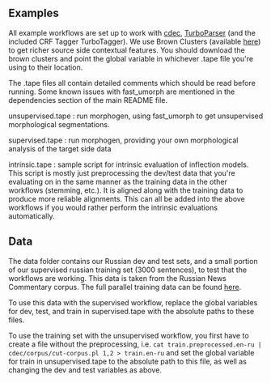 ## Examples

All example workflows are set up to work with [cdec](www.cdec-decoder.org), [TurboParser](http://www.ark.cs.cmu.edu/TurboParser/) (and the included CRF Tagger TurboTagger). We use Brown Clusters (available [here](http://www.ark.cs.cmu.edu/cdyer/en-c600.gz)) to get richer source side contextual features. You should download the brown clusters and point the global variable in whichever .tape file you're using to their location. 

The .tape files all contain detailed comments which should be read before running. Some known issues with fast_umorph are mentioned in the dependencies section of the main README file. 

unsupervised.tape : run morphogen, using fast_umorph to get unsupervised morphological segmentations.


supervised.tape : run morphogen, providing your own morphological analysis of the target side data

intrinsic.tape : sample script for intrinsic evaluation of inflection models. This script is mostly just preprocessing the dev/test data that you're evaluating on in the same manner as the training data in the other workflows (stemming, etc.). It is aligned along with the training data to produce more reliable alignments. This can all be added into the above workflows if you would rather perform the intrinsic evaluations automatically.

## Data

The data folder contains our Russian dev and test sets, and a small portion of our supervised russian training set (3000 sentences), to test that the workflows are working. This data is taken from the Russian News Commentary corpus. The full parallel training data can be found [here](http://www.statmt.org/wmt13/translation-task.html).

To use this data with the supervised workflow, replace the global variables for dev, test, and train in supervised.tape with the absolute paths to these files.

To use the training set with the unsupervised workflow, you first have to create a file without the preprocessing, i.e. `cat train.preprocessed.en-ru | cdec/corpus/cut-corpus.pl 1,2 > train.en-ru` and set the global variable for train in unsupervised.tape to the absolute path to this file, as well as changing the dev and test variables as above.
